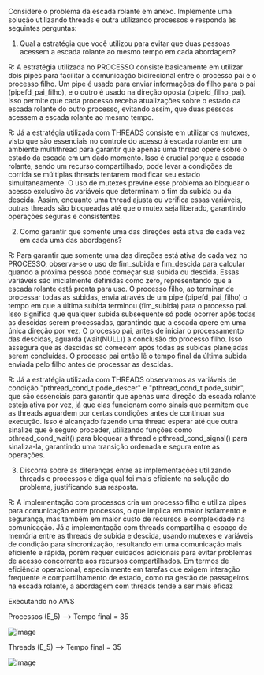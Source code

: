 Considere o problema da escada rolante em anexo. Implemente uma solução utilizando threads e outra utilizando processos e responda às seguintes perguntas:

1. Qual a estratégia que você utilizou para evitar que duas pessoas acessem a escada rolante ao mesmo tempo em cada abordagem?

  R: A estratégia utilizada no PROCESSO consiste basicamente em utilizar dois pipes para facilitar a comunicação bidirecional entre o processo pai e o processo filho. Um pipe é usado para enviar informações do filho para o pai (pipefd_pai_filho), e o outro é usado na direção oposta (pipefd_filho_pai). Isso permite que cada processo receba atualizações sobre o estado da escada rolante do outro processo, evitando assim, que duas pessoas acessem a escada rolante ao mesmo tempo.

   R: Já a estratégia utilizada com THREADS consiste em utilizar os mutexes, visto que são essenciais no controle do acesso à escada rolante em um ambiente multithread para garantir que apenas uma thread opere sobre o estado da escada em um dado momento. Isso é crucial porque a escada rolante, sendo um recurso compartilhado, pode levar a condições de corrida se múltiplas threads tentarem modificar seu estado simultaneamente. O uso de mutexes previne esse problema ao bloquear o acesso exclusivo às variáveis que determinam o fim da subida ou da descida. Assim, enquanto uma thread ajusta ou verifica essas variáveis, outras threads são bloqueadas até que o mutex seja liberado, garantindo operações seguras e consistentes.

2. Como garantir que somente uma das direções está ativa de cada vez em cada uma das abordagens?

  R: Para garantir que somente uma das direções está ativa de cada vez no PROCESSO, observa-se o uso de fim_subida e fim_descida para calcular quando a próxima pessoa pode começar sua subida ou descida. Essas variáveis são inicialmente definidas como zero, representando que a escada rolante está pronta para uso. O processo filho, ao terminar de processar todas as subidas, envia através de um pipe (pipefd_pai_filho) o tempo em que a última subida terminou (fim_subida) para o processo pai. Isso significa que qualquer subida subsequente só pode ocorrer após todas as descidas serem processadas, garantindo que a escada opere em uma única direção por vez. O processo pai, antes de iniciar o processamento das descidas, aguarda (wait(NULL)) a conclusão do processo filho. Isso assegura que as descidas só comecem após todas as subidas planejadas serem concluídas. O processo pai então lê o tempo final da última subida enviada pelo filho antes de processar as descidas.

   R: Já a estratégia utilizada com THREADS observamos as variáveis de condição "pthread_cond_t pode_descer" e "pthread_cond_t pode_subir", que são essenciais para garantir que apenas uma direção da escada rolante esteja ativa por vez, já que elas funcionam como sinais que permitem que as threads aguardem por certas condições antes de continuar sua execução. Isso é alcançado fazendo uma thread esperar até que outra sinalize que é seguro proceder, utilizando funções como pthread_cond_wait() para bloquear a thread e pthread_cond_signal() para sinaliza-la, garantindo uma transição ordenada e segura entre as operações.

3. Discorra sobre as diferenças entre as implementações utilizando threads e processos e diga qual foi mais eficiente na solução do problema, justificando sua resposta.

  R: A implementação com processos cria um processo filho e utiliza pipes para comunicação entre processos, o que implica em maior isolamento e segurança, mas também em maior custo de recursos e complexidade na comunicação. Já a implementação com threads compartilha o espaço de memória entre as threads de subida e descida, usando mutexes e variáveis de condição para sincronização, resultando em uma comunicação mais eficiente e rápida, porém requer cuidados adicionais para evitar problemas de acesso concorrente aos recursos compartilhados. Em termos de eficiência operacional, especialmente em tarefas que exigem interação frequente e compartilhamento de estado, como na gestão de passageiros na escada rolante, a abordagem com threads tende a ser mais eficaz



Executando no AWS

Processos (E_5) --> Tempo final = 35 

![image](https://github.com/arthurvignati/so/assets/161461962/ad958305-1b94-4d3a-9190-a485049cf4e9)


Threads (E_5) --> Tempo final = 35

![image](https://github.com/arthurvignati/so/assets/161461962/c1e94c73-4a47-4a8d-9e43-bceb1c95854d)


